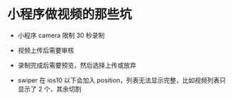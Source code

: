 # 小程序做视频的那些坑

- 小程序 camera 限制 30 秒录制
- 视频上传后需要审核
- 录制完成后需要预览，然后选择上传或放弃

- swiper 在 ios10 以下会加入 position，列表无法显示完整，比如视频列表只显示了 2 个，其余切割
